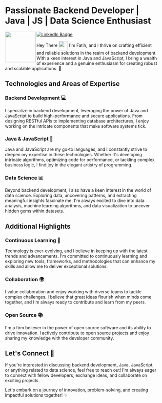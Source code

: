 # Passionate Backend Developer | Java | JS | Data Science Enthusiast

<div>
  <img src="https://media.giphy.com/media/M9gbBd9nbDrOTu1Mqx/giphy.gif" align="left" width="100"/>
  <a href="https://www.linkedin.com/in/fatihmutluu/">
      <img src="https://img.shields.io/badge/LinkedIn-blue?style=for-the-badge&logo=linkedin&logoColor=white" alt="LinkedIn Badge"/>
  </a>
</div>



Hey There <img src="https://media.giphy.com/media/hvRJCLFzcasrR4ia7z/giphy.gif" width="30px" align= "center"/> I'm Fatih, and I thrive on crafting efficient and reliable solutions in the realm of backend development. With a keen interest in Java and JavaScript, I bring a wealth of experience and a genuine enthusiasm for creating robust and scalable applications. 🚀

## Technologies and Areas of Expertise

### Backend Development 💻
I specialize in backend development, leveraging the power of Java and JavaScript to build high-performance and secure applications. From designing RESTful APIs to implementing database architectures, I enjoy working on the intricate components that make software systems tick.

### Java & JavaScript 🔧
Java and JavaScript are my go-to languages, and I constantly strive to deepen my expertise in these technologies. Whether it's developing intricate algorithms, optimizing code for performance, or tackling complex business logic, I find joy in the elegant artistry of programming.

### Data Science 📊
Beyond backend development, I also have a keen interest in the world of data science. Exploring data, uncovering patterns, and extracting meaningful insights fascinate me. I'm always excited to dive into data analysis, machine learning algorithms, and data visualization to uncover hidden gems within datasets.

## Additional Highlights

### Continuous Learning 🌟
Technology is ever-evolving, and I believe in keeping up with the latest trends and advancements. I'm committed to continuously learning and exploring new tools, frameworks, and methodologies that can enhance my skills and allow me to deliver exceptional solutions.

### Collaboration 🌍
I value collaboration and enjoy working with diverse teams to tackle complex challenges. I believe that great ideas flourish when minds come together, and I'm always ready to contribute and learn from my peers.

### Open Source 📚
I'm a firm believer in the power of open source software and its ability to drive innovation. I actively contribute to open source projects and enjoy sharing my knowledge with the developer community.

## Let's Connect 💬
If you're interested in discussing backend development, Java, JavaScript, or anything related to data science, feel free to reach out! I'm always eager to connect with fellow developers, exchange ideas, and collaborate on exciting projects.

Let's embark on a journey of innovation, problem-solving, and creating impactful solutions together! ✨
